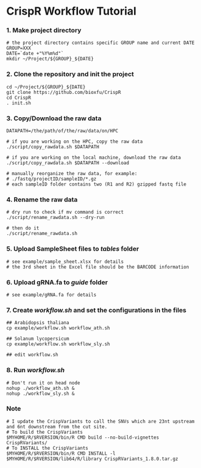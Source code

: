 # CrispR Workflow Tutorial

### 1. Make project directory
```
# the project directory contains specific GROUP name and current DATE
GROUP=XXX
DATE=`date +"%Y%m%d"`
mkdir ~/Project/${GROUP}_${DATE}
```

### 2. Clone the repository and init the project
```
cd ~/Project/${GROUP}_${DATE}
git clone https://github.com/bioxfu/CrispR
cd CrispR
. init.sh
```

### 3. Copy/Download the raw data
```
DATAPATH=/the/path/of/the/raw/data/on/HPC

# if you are working on the HPC, copy the raw data
./script/copy_rawdata.sh $DATAPATH

# if you are working on the local machine, download the raw data
./script/copy_rawdata.sh $DATAPATH --download

# manually reorganize the raw data, for example:
# ./fastq/projectID/sampleID/*.gz
# each sampleID folder contains two (R1 and R2) gzipped fastq file
```

### 4. Rename the raw data
```
# dry run to check if mv command is correct
./script/rename_rawdata.sh --dry-run

# then do it 
./script/rename_rawdata.sh
```

### 5. Upload SampleSheet files to *tables* folder
```
# see example/sample_sheet.xlsx for details
# the 3rd sheet in the Excel file should be the BARCODE information
```

### 6. Upload gRNA.fa to *guide* folder 
```
# see example/gRNA.fa for details
```

### 7. Create *workflow.sh* and set the configurations in the files
```
## Arabidopsis thaliana
cp example/workflow.sh workflow_ath.sh

## Solanum lycopersicum
cp example/workflow.sh workflow_sly.sh

## edit workflow.sh
```

### 8. Run *workflow.sh*
```
# Don't run it on head node
nohup ./workflow_ath.sh &
nohup ./workflow_sly.sh &
```

### Note
```
# I update the CrispVariants to call the SNVs which are 23nt upstream and 6nt downstream from the cut site. 
# To build the CrispVariants
$MYHOME/R/$RVERSION/bin/R CMD build --no-build-vignettes CrispRVariants/
# To INSTALL the CrispVariants
$MYHOME/R/$RVERSION/bin/R CMD INSTALL -l $MYHOME/R/$RVERSION/lib64/R/library CrispRVariants_1.8.0.tar.gz 
```